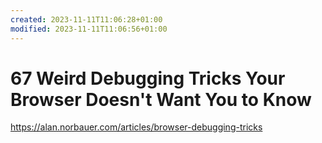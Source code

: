 ```yaml
---
created: 2023-11-11T11:06:28+01:00
modified: 2023-11-11T11:06:56+01:00
---
```


# 67 Weird Debugging Tricks Your Browser Doesn't Want You to Know

https://alan.norbauer.com/articles/browser-debugging-tricks
